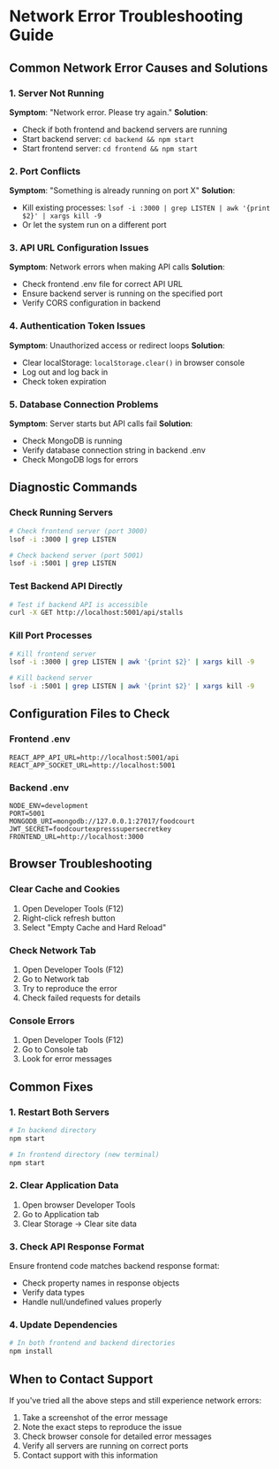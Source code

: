 # Network Error Troubleshooting Guide

## Common Network Error Causes and Solutions

### 1. Server Not Running
**Symptom**: "Network error. Please try again."
**Solution**: 
- Check if both frontend and backend servers are running
- Start backend server: `cd backend && npm start`
- Start frontend server: `cd frontend && npm start`

### 2. Port Conflicts
**Symptom**: "Something is already running on port X"
**Solution**:
- Kill existing processes: `lsof -i :3000 | grep LISTEN | awk '{print $2}' | xargs kill -9`
- Or let the system run on a different port

### 3. API URL Configuration Issues
**Symptom**: Network errors when making API calls
**Solution**:
- Check frontend .env file for correct API URL
- Ensure backend server is running on the specified port
- Verify CORS configuration in backend

### 4. Authentication Token Issues
**Symptom**: Unauthorized access or redirect loops
**Solution**:
- Clear localStorage: `localStorage.clear()` in browser console
- Log out and log back in
- Check token expiration

### 5. Database Connection Problems
**Symptom**: Server starts but API calls fail
**Solution**:
- Check MongoDB is running
- Verify database connection string in backend .env
- Check MongoDB logs for errors

## Diagnostic Commands

### Check Running Servers
```bash
# Check frontend server (port 3000)
lsof -i :3000 | grep LISTEN

# Check backend server (port 5001)
lsof -i :5001 | grep LISTEN
```

### Test Backend API Directly
```bash
# Test if backend API is accessible
curl -X GET http://localhost:5001/api/stalls
```

### Kill Port Processes
```bash
# Kill frontend server
lsof -i :3000 | grep LISTEN | awk '{print $2}' | xargs kill -9

# Kill backend server
lsof -i :5001 | grep LISTEN | awk '{print $2}' | xargs kill -9
```

## Configuration Files to Check

### Frontend .env
```
REACT_APP_API_URL=http://localhost:5001/api
REACT_APP_SOCKET_URL=http://localhost:5001
```

### Backend .env
```
NODE_ENV=development
PORT=5001
MONGODB_URI=mongodb://127.0.0.1:27017/foodcourt
JWT_SECRET=foodcourtexpresssupersecretkey
FRONTEND_URL=http://localhost:3000
```

## Browser Troubleshooting

### Clear Cache and Cookies
1. Open Developer Tools (F12)
2. Right-click refresh button
3. Select "Empty Cache and Hard Reload"

### Check Network Tab
1. Open Developer Tools (F12)
2. Go to Network tab
3. Try to reproduce the error
4. Check failed requests for details

### Console Errors
1. Open Developer Tools (F12)
2. Go to Console tab
3. Look for error messages

## Common Fixes

### 1. Restart Both Servers
```bash
# In backend directory
npm start

# In frontend directory (new terminal)
npm start
```

### 2. Clear Application Data
1. Open browser Developer Tools
2. Go to Application tab
3. Clear Storage → Clear site data

### 3. Check API Response Format
Ensure frontend code matches backend response format:
- Check property names in response objects
- Verify data types
- Handle null/undefined values properly

### 4. Update Dependencies
```bash
# In both frontend and backend directories
npm install
```

## When to Contact Support

If you've tried all the above steps and still experience network errors:

1. Take a screenshot of the error message
2. Note the exact steps to reproduce the issue
3. Check browser console for detailed error messages
4. Verify all servers are running on correct ports
5. Contact support with this information